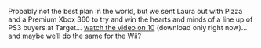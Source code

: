 Probably not the best plan in the world, but we sent Laura out with Pizza and a Premium Xbox 360 to try and win the hearts and minds of a line up of PS3 buyers at Target&#8230; <a href="http://on10.net/Blogs/laura/ps3-is-launching-and-lines-are-forming-well-this-i-just-have-to-see/" target="_blank" class="broken_link">watch the video on 10</a> (download only right now)&#8230; and maybe we&#8217;ll do the same for the Wii?